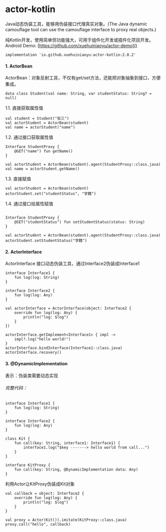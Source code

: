 # actor-kotlin
Java动态伪装工具，能够用伪装接口代理真实对象。(The Java dynamic camouflage tool can use the camouflage interface to proxy real objects.)


纯Kotlin开发，使用简单但功能强大，可用于组件化开发或插件化项目开发。
Android Demo: [https://github.com/xuehuiniaoyu/actor-demo]()

```
implementation 'io.github.xuehuiniaoyu:actor-kotlin:2.0.2'
```

#### 1. ActorBean
ActorBean：对象反射工具，不仅有get/set方法，还能把对象抽象到接口，方便集成。

```
data class Student(val name: String, var studentStatus: String? = null)
```

1.1. 直接获取属性值

```
val student = Student("张三")
val actorStudent = ActorBean(student)
val name = actorStudent("name")
```

1.2. 通过接口获取属性值
```
Interface StudentProxy {
    @GET("name") fun getName()
}

val actorStudent = ActorBean(student).agent(StudentProxy::class.java)
val name = actorStudent.getName()
```

1.3. 直接赋值

```
val actorStudent = ActorBean(student)
actorStudent.set("studentStatus", "学籍")
```

1.4. 通过接口给属性赋值

```

Interface StudentProxy {
    @SET("studentStatus") fun setStudentStatus(status: String)
}

val actorStudent = ActorBean(student).agent(StudentProxy::class.java)
actorStudent.setStudentStatus("学籍")
```

#### 2. ActorInterface
ActorInterface 接口动态伪装工具，通过Interface2伪装成Interface1
```
interface Interface1 {
    fun log(log: String)
}

```

```
interface Interface2 {
    fun log(log: Any)
}
```

```
val actorInterface = ActorInterface(object: Interface2 {
    override fun log(log: Any) {
        println("log: $log")
    }
})

actorInterface.getImplement<Interface1> { impl ->
    impl?.log("hello world!")
}
actorInterface.bindInterface(Interface1::class.java)
actorInterface.recovery()
```


#### 3. @DynamicImplementation
表示：伪装类需要动态实现


###### 完整代码：
```
interface Interface1 {
    fun log(log: String)
}

interface Interface2 {
    fun log(log: Any)
}
```
```
class Kit {
    fun call(key: String, interface1: Interface1) {
        interface1.log("$key -------> hello world from call...")
    }
}
```

```
interface KitProxy {
    fun call(key: String, @DynamicImplementation data: Any)
}
```

利用Actor让KitProxy伪装成Kit对象

```
val callback = object: Interface2 {
    override fun log(log: Any) {
        println("log: $log")
    }
}

val proxy = Actor(Kit()).imitate(KitProxy::class.java)
proxy.call("hello", callback)
```
